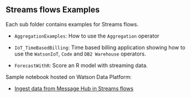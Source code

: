 ## Streams flows Examples


Each sub folder contains examples for Streams flows.

- `AggregationExamples`: How to use the `Aggregation` operator

- `IoT_TimeBasedBilling`: Time based billing application showing how to use the `WatsonIoT`, `Code` and `DB2 Warehouse` operators.
- `ForecastWithR`: Score an R model with streaming data.


Sample notebook hosted on Watson Data Platform:

- [Ingest data from Message Hub in Streams flows](https://dataplatform.ibm.com/exchange/public/entry/view/a87f10c5c5cd65495a2f9d880af72d7a)

